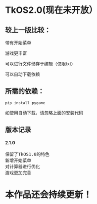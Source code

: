 # TkOS2.0(现在未开放）

## 较上一版比较：
带有开始菜单

游戏更丰富

可以进行文件储存于编辑（仅限txt）

可以自动下载依赖

## 所需的依赖：
```
pip install pygame
```
如使用自动下载，请忽略上面的安装代码
## 版本记录
#### 2.1.0
<pre>
保留了TkOS1.0的特色
新增开始菜单
对计算器进行优化
游戏更加完善
</pre>
# 本作品还会持续更新！
